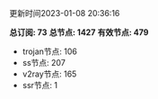 更新时间2023-01-08 20:36:16

**总订阅: 73**
**总节点: 1427**
**有效节点: 479**
- trojan节点: 106
- ss节点: 207
- v2ray节点: 165
- ssr节点: 1
